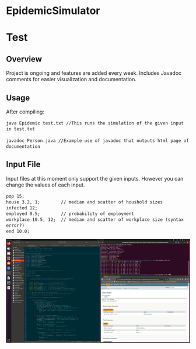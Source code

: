 # EpidemicSimulator

Test
=====

## Overview

Project is ongoing and features are added every week. Includes Javadoc comments for easier visualization and documentation.

## Usage

After compiling:

```
java Epidemic test.txt //This runs the simulation of the given input in test.txt

javadoc Person.java //Example use of javadoc that outputs html page of documentation

```

## Input File

Input files at this moment only support the given inputs. However you can change the values of each input.

```
pop 15;
house 3.2, 1;        // median and scatter of houshold sizes
infected 12;
employed 0.5;        // probability of employment
workplace 10.5, 12;  // median and scatter of workplace size (syntax error?)
end 10.0;

```
![](Epidemic.gif)

